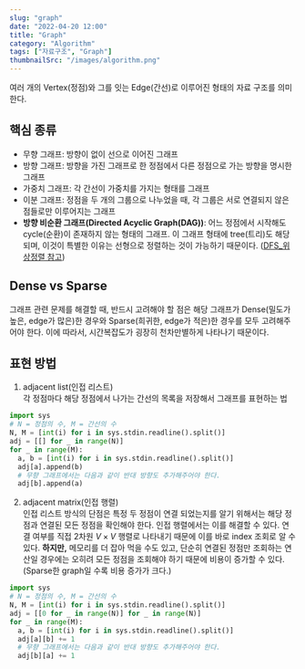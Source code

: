 ```yaml
---
slug: "graph"
date: "2022-04-20 12:00"
title: "Graph"
category: "Algorithm"
tags: ["자료구조", "Graph"]
thumbnailSrc: "/images/algorithm.png"
---
```

여러 개의 Vertex(정점)와 그를 잇는 Edge(간선)로 이루어진 형태의 자료 구조를 의미한다. 

## 핵심 종류
- 무향 그래프: 방향이 없이 선으로 이어진 그래프
- 방향 그래프: 방향을 가진 그래프로 한 정점에서 다른 정점으로 가는 방향을 명시한 그래프
- 가중치 그래프: 각 간선이 가중치를 가지는 형태를 그래프
- 이분 그래프: 정점을 두 개의 그룹으로 나누었을 때, 각 그룹은 서로 연결되지 않은 점들로만 이루어지는 그래프
- **방향 비순환 그래프(Directed Acyclic Graph(DAG))**: 어느 정점에서 시작해도 cycle(순환)이 존재하지 않는 형태의 그래프. 이 그래프 형태에 tree(트리)도 해당되며, 이것이 특별한 이유는 선형으로 정렬하는 것이 가능하기 때문이다. ([DFS_위상정렬 참고](/post/DFS))

## Dense vs Sparse
그래프 관련 문제를 해결할 때, 반드시 고려해야 할 점은 해당 그래프가 Dense(밀도가 높은, edge가 많은)한 경우와 Sparse(희귀한, edge가 적은)한 경우를 모두 고려해주어야 한다. 이에 따라서, 시간복잡도가 굉장히 천차만별하게 나타나기 때문이다.


## 표현 방법
1. adjacent list(인접 리스트)   
  각 정점마다 해당 정점에서 나가는 간선의 목록을 저장해서 그래프를 표현하는 법
  ```python
  import sys
  # N = 정점의 수, M = 간선의 수
  N, M = [int(i) for i in sys.stdin.readline().split()]
  adj = [[] for _ in range(N)]
  for _ in range(M):
    a, b = [int(i) for i in sys.stdin.readline().split()]
    adj[a].append(b)
    # 무향 그래프에서는 다음과 같이 반대 방향도 추가해주어야 한다.
    adj[b].append(a)
  ```
2. adjacent matrix(인접 행렬)   
  인접 리스트 방식의 단점은 특정 두 정점이 연결 되었는지를 알기 위해서는 해당 정점과 연결된 모든 정점을 확인해야 한다. 인접 행렬에서는 이를 해결할 수 있다. 연결 여부를 직접 2차원 $V \times V$ 행렬로 나타내기 때문에 이를 바로 index 조회로 알 수 있다. **하지만,** 메모리를 더 잡아 먹을 수도 있고, 단순히 연결된 정점만 조회하는 연산일 경우에는 오히려 모든 정점을 조회해야 하기 때문에 비용이 증가할 수 있다. (Sparse한 graph일 수록 비용 증가가 크다.)
  ```python
  import sys
  # N = 정점의 수, M = 간선의 수
  N, M = [int(i) for i in sys.stdin.readline().split()]
  adj = [[0 for _ in range(N)] for _ in range(N)]
  for _ in range(M):
    a, b = [int(i) for i in sys.stdin.readline().split()]
    adj[a][b] += 1
    # 무향 그래프에서는 다음과 같이 반대 방향도 추가해주어야 한다.
    adj[b][a] += 1 
  ```